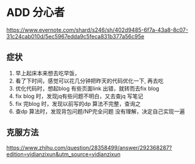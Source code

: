 # ADD 分心者
https://www.evernote.com/shard/s246/sh/402d9485-6f7a-43a8-8c07-31c24cab010d/5ec5967edda9c5feca831b377a56c95e

## 症状
1. 早上起床本来想去吃早饭，
2. 看了下时间，感觉可以花几分钟把昨天的代码优化一下, 再去吃
3. 优化代码时，想起blog 有些页面link 出错，就转而去fix blog
3. fix blog 时，发现jq有些问题不明白，又去查jq 写笔记
4. fix 完blog 时，发现以前写的dp 算法不完整，查询之
5. 查dp 算法时，发现背包问题/NP完全问题 没有理解，决定自己实现一遍

## 克服方法

https://www.zhihu.com/question/28358499/answer/292368287?edition=yidianzixun&utm_source=yidianzixun
